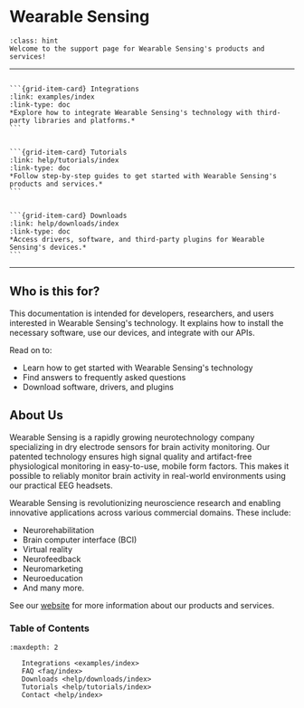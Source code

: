 # Wearable Sensing


```{admonition} Support Page
:class: hint
Welcome to the support page for Wearable Sensing's products and services!
```

--------------------------------------------------------------------------------------

````{grid} 1

```{grid-item-card} Integrations
:link: examples/index
:link-type: doc
*Explore how to integrate Wearable Sensing's technology with third-party libraries and platforms.*
```

````

````{grid} 1

```{grid-item-card} Tutorials
:link: help/tutorials/index
:link-type: doc
*Follow step-by-step guides to get started with Wearable Sensing's products and services.*
```

````

````{grid} 1

```{grid-item-card} Downloads
:link: help/downloads/index
:link-type: doc
*Access drivers, software, and third-party plugins for Wearable Sensing's devices.*
```

````

--------------------------------------------------------------------------------------
## Who is this for?
This documentation is intended for developers, researchers, and users interested in Wearable Sensing's technology. It explains how to install the necessary software, use our devices, and integrate with our APIs.

Read on to:
- Learn how to get started with Wearable Sensing's technology
- Find answers to frequently asked questions
- Download software, drivers, and plugins

## About Us
Wearable Sensing is a rapidly growing neurotechnology company specializing in dry electrode sensors for brain activity monitoring. Our patented technology ensures high signal quality and artifact-free physiological monitoring in easy-to-use, mobile form factors. This makes it possible to reliably monitor brain activity in real-world environments using our practical EEG headsets.

Wearable Sensing is revolutionizing neuroscience research and enabling innovative applications across various commercial domains. These include:

- Neurorehabilitation
- Brain computer interface (BCI)
- Virtual reality
- Neurofeedback
- Neuromarketing
- Neuroeducation
- And many more.

See our [website](https://wearablesensing.com) for more information about our products and services.



### Table of Contents

```{toctree}
:maxdepth: 2

   Integrations <examples/index>
   FAQ <faq/index>
   Downloads <help/downloads/index>
   Tutorials <help/tutorials/index>
   Contact <help/index>
```